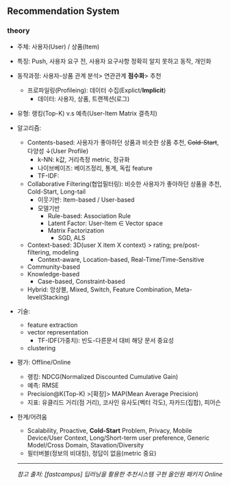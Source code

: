 ## Recommendation System

### theory  
* 주체: 사용자(User) / 상품(Item)  
* 특징: Push, 사용자 요구 전, 사용자 요구사항 정확히 알지 못하고 동작, 개인화     
* 동작과정: 사용자-상품 관계 분석> 연관관계 **점수화**> 추천    
  * 프로파일링(Profileing): 데이터 수집(Explict/**Implicit**)    
    * 데이터: 사용자, 상품, 트랜젝션(로그)  
* 유형: 랭킹(Top-K) v.s 예측(User-Item Matrix 결측치)  

* 알고리즘: 
  * Contents-based: 사용자가 좋아하던 상품과 비슷한 상품 추천, ~~Cold-Start~~, 다양성 ↓(User Profile)     
    * k-NN: k값, 거리측정 metric, 정규화  
    * 나이브베이즈: 베이즈정리, 통계, 독립 feature  
    * TF-IDF: 
  * Collaborative Filtering(협업필터링): 비슷한 사용자가 좋아하던 상품을 추천, Cold-Start, Long-tail      
    * 이웃기반: Item-based / User-based  
    * 모델기반    
      * Rule-based: Association Rule
      * Latent Factor: User-Item $\in$ Vector space  
      * Matrix Factorization
        * SGD, ALS  
  * Context-based: 3D(user X item X context) > rating; pre/post-filtering, modeling       
    * Context-aware, Location-based, Real-Time/Time-Sensitive  
  * Community-based  
  * Knowledge-based  
    * Case-based, Constraint-based   
  * Hybrid: 앙상블, Mixed, Switch, Feature Combination, Meta-level(Stacking)  

* 기술:  
  * feature extraction  
  * vector representation  
    * TF-IDF(가중치): 빈도-다른문서 대비 해당 문서 중요성    
  * clustering  

* 평가: Offline/Online  
  * 랭킹: NDCG(Normalized Discounted Cumulative Gain)   
  * 예측: RMSE  
  * Precision@K(Top-K) >[확장]> MAP(Mean Average Precision)  
  * 지표: 유클리드 거리(점 거리), 코사인 유사도(벡터 각도), 자카드(집합), 피어슨

* 한계/어려움          
  * Scalability, Proactive, **Cold-Start** Problem, Privacy, Mobile Device/User Context, Long/Short-term user preference, Generic Model/Cross Domain, Stavation/Diversity
  * 필터버블(정보의 비대칭), 정답이 없음(metric 중요)    

  ---
  *참고 출처: [fastcampus] 딥러닝을 활용한 추천시스템 구현 올인원 패키지 Online*